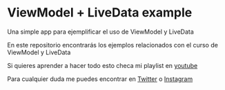 # ViewModel + LiveData example
Una simple app para ejemplificar el uso de ViewModel y LiveData

En este repositorio encontrarás los ejemplos relacionados con el curso de ViewModel y LiveData

Si quieres aprender a hacer todo esto checa mi playlist en [youtube](https://www.youtube.com/playlist?list=PLOAg1O9FnNv7HS_gEj848u-X9bZs6x59n)

Para cualquier duda me puedes encontrar en [Twitter](https://twitter.com/saulmaos) o [Instagram](https://www.instagram.com/saulmaos/)

